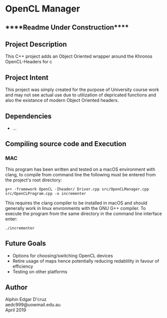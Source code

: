 <h1>OpenCL Manager</h1>
<h2>****Readme Under Construction****</h2>
<h2>Project Description</h2>
<p>This C++ project adds an Object Oriented wrapper around the Khronos OpenCL-Headers for c <br/>
<h2>Project Intent</h2>
<p>This project was simply created for the purpose of University course work and may not see actual use due to utilization of depricated functions and also the existance of modern Object Oriented headers.<br/>

<h2>Dependencies</h2>
<ul>
    <li>...</li>
</ul>

<h2>Compiling source code and Execution</h2>
<h3>MAC</h3>
<p>This program has been written and tested on a macOS environment with clang, to compile from command line the following
must be entered from the project's root directory:

<pre><code>g++ -framework OpenCL -Iheader/ Driver.cpp src/OpenCLManager.cpp src/OpenCLProgram.cpp -o incrementer</code></pre>

This requires the clang compiler to be installed in macOS and should generally work in linux envronments with the GNU G++ compiler. To execute the program from the same directory in the command line interface enter:

<pre><code>./incrementer </pre></code>

</p>

<h2>Future Goals</h2>
<ul>
    <li>Options for choosing/switching OpenCL devices</li>
    <li>Retire usage of maps hence potentially reducing redablility in favour of efficiency</li>
    <li>Testing on other platforms</li>
</ul>

<h2>Author</h2>
<p>Alphin Edgar D'cruz<br/>
aedc999@uowmail.edu.au<br/>
April 2019</p>
